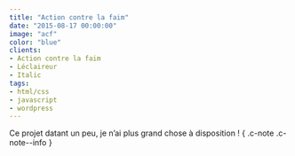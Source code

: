 ```yaml
---
title: "Action contre la faim"
date: "2015-08-17 00:00:00"
image: "acf"
color: "blue"
clients:
- Action contre la faim
- Léclaireur
- Italic
tags:
- html/css
- javascript
- wordpress
---
```


Ce projet datant un peu, je n’ai plus grand chose à disposition ! { .c-note .c-note--info }
